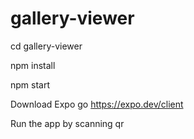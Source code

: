# gallery-viewer
>
cd gallery-viewer
>
npm install
>
npm start
>
Download Expo go
https://expo.dev/client 
>
Run the app by scanning qr

